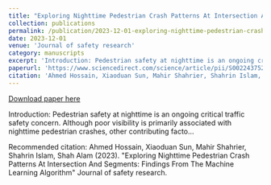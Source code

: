 ```yaml
---
title: "Exploring Nighttime Pedestrian Crash Patterns At Intersection And Segments: Findings From The Machine Learning Algorithm"
collection: publications
permalink: /publication/2023-12-01-exploring-nighttime-pedestrian-crash-patterns-at-intersection-and-segments-findings-from-the-machine-learning-algorithm
date: 2023-12-01
venue: 'Journal of safety research'
category: manuscripts
excerpt: 'Introduction: Pedestrian safety at nighttime is an ongoing critical traffic safety concern. Although poor visibility is primarily associated with nighttime pedestrian crashes, other contributing facto...'
paperurl: 'https://www.sciencedirect.com/science/article/pii/S0022437523001123'
citation: 'Ahmed Hossain, Xiaoduan Sun, Mahir Shahrier, Shahrin Islam, Shah Alam (2023). &quot;Exploring Nighttime Pedestrian Crash Patterns At Intersection And Segments: Findings From The Machine Learning Algorithm&quot; Journal of safety research.'
---
```


<a href='https://www.sciencedirect.com/science/article/pii/S0022437523001123'>Download paper here</a>

Introduction: Pedestrian safety at nighttime is an ongoing critical traffic safety concern. Although poor visibility is primarily associated with nighttime pedestrian crashes, other contributing facto...

Recommended citation: Ahmed Hossain, Xiaoduan Sun, Mahir Shahrier, Shahrin Islam, Shah Alam (2023). &quot;Exploring Nighttime Pedestrian Crash Patterns At Intersection And Segments: Findings From The Machine Learning Algorithm&quot; Journal of safety research.